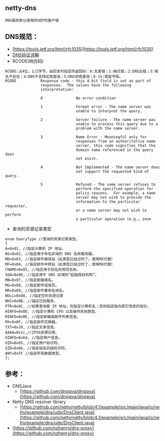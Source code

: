 ## netty-dns
```
DNS服务默认使用的UDP的客户端
```

## DNS规范：
- [https://tools.ietf.org/html/rfc1035](https://tools.ietf.org/html/rfc1035)
- [DNS协议详解](http://blog.chinaunix.net/uid-12077794-id-91657.html)
- RCODE(响应码)
```
RCODE:占4位，1/2字节。由回复时指定的返回码：0:无差错；1:格式错；2:DNS出错；3:域名不存在；4:DNS不支持这类查询；5:DNS拒绝查询；6-15:保留字段。
RCODE           Response code - this 4 bit field is set as part of
                responses.  The values have the following
                interpretation:

                0               No error condition

                1               Format error - The name server was
                                unable to interpret the query.

                2               Server failure - The name server was
                                unable to process this query due to a
                                problem with the name server.

                3               Name Error - Meaningful only for
                                responses from an authoritative name
                                server, this code signifies that the
                                domain name referenced in the query does
                                not exist.

                4               Not Implemented - The name server does
                                not support the requested kind of query.

                5               Refused - The name server refuses to
                                perform the specified operation for
                                policy reasons.  For example, a name
                                server may not wish to provide the
                                information to the particular requester,
                                or a name server may not wish to perform
                                a particular operation (e.g., zone

```
- 查询的资源记录类型
```
enum QueryType //查询的资源记录类型。
{
A=0x01, //指定计算机 IP 地址。
NS=0x02, //指定用于命名区域的 DNS 名称服务器。
MD=0x03, //指定邮件接收站（此类型已经过时了，使用MX代替）
MF=0x04, //指定邮件中转站（此类型已经过时了，使用MX代替）
CNAME=0x05, //指定用于别名的规范名称。
SOA=0x06, //指定用于 DNS 区域的“起始授权机构”。
MB=0x07, //指定邮箱域名。
MG=0x08, //指定邮件组成员。
MR=0x09, //指定邮件重命名域名。
NULL=0x0A, //指定空的资源记录
WKS=0x0B, //描述已知服务。
PTR=0x0C, //如果查询是 IP 地址，则指定计算机名；否则指定指向其它信息的指针。
HINFO=0x0D, //指定计算机 CPU 以及操作系统类型。
MINFO=0x0E, //指定邮箱或邮件列表信息。
MX=0x0F, //指定邮件交换器。
TXT=0x10, //指定文本信息。 
AAAA=0x1c,//IPV6资源记录。
UINFO=0x64, //指定用户信息。
UID=0x65, //指定用户标识符。
GID=0x66, //指定组名的组标识符。
ANY=0xFF //指定所有数据类型。
};
```

## 参考：
- DNSJava
    - [https://github.com/dnsjava/dnsjava](https://github.com/dnsjava/dnsjava)
- Netty DNS resolver library
    - [https://github.com/netty/netty/blob/4.1/example/src/main/java/io/netty/example/dns/udp/DnsClient.java](https://github.com/netty/netty/blob/4.1/example/src/main/java/io/netty/example/dns/udp/DnsClient.java)
- [https://github.com/nzhenry/dns-proxy](https://github.com/nzhenry/dns-proxy)

